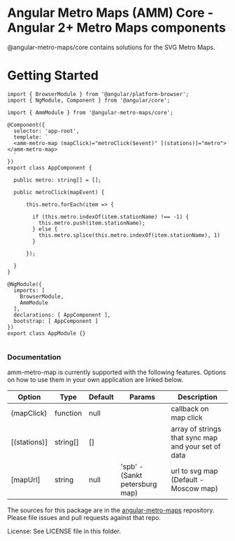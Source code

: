Angular Metro Maps (AMM) Core - Angular 2+ Metro Maps components
=========

@angular-metro-maps/core contains solutions for the SVG Metro Maps.


# Getting Started

```nashorn js
import { BrowserModule } from '@angular/platform-browser';
import { NgModule, Component } from '@angular/core';

import { AmmModule } from '@angular-metro-maps/core';

@Component({
  selector: 'app-root',
  template: `
  <amm-metro-map (mapClick)="metroClick($event)" [(stations)]="metro"></amm-metro-map>
  `
})
export class AppComponent {
  
  public metro: string[] = [];
  
  public metroClick(mapEvent) {

      this.metro.forEach(item => {
  
        if (this.metro.indexOf(item.stationName) !== -1) {
          this.metro.push(item.stationName);
        } else {
          this.metro.splice(this.metro.indexOf(item.stationName), 1)  
        }
  
      });
      
  }
}

@NgModule({
  imports: [
    BrowserModule,
    AmmModule
  ],
  declarations: [ AppComponent ],
  bootstrap: [ AppComponent ]
})
export class AppModule {}
			
```

### Documentation

amm-metro-map is currently supported with the following features. Options on how to use them in your own application are linked below.

| Option | Type |  Default | Params| Description |
| ------ | ------ | --------- | --------- | --------- |
| (mapClick) | function | null | | callback on map click
| [(stations)] | string[] | [] | | array of strings that sync map and your set of data
| [mapUrl] | string | null | 'spb' - (Sankt petersburg map)| url  to svg map (Default - Moscow map)


The sources for this package are in the [angular-metro-maps](https://github.com/falendary/angular-metro-maps) repository. Please file issues and pull requests against that repo.



License: See LICENSE file in this folder.